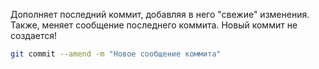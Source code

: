 Дополняет последний коммит, добавляя в него "свежие" изменения. Также, меняет сообщение последнего
коммита. Новый коммит не создается!
```bash
git commit --amend -m "Новое сообщение коммита"
```
